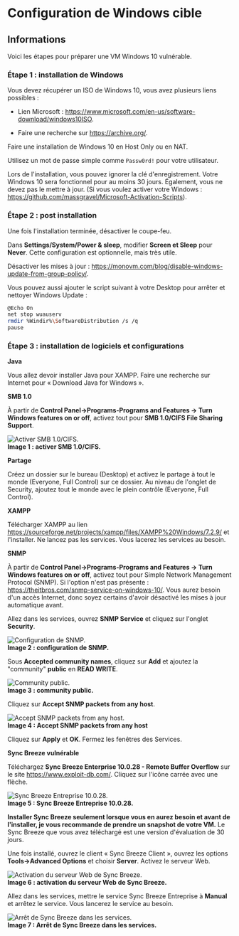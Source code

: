 # Configuration de Windows cible

## Informations

Voici les étapes pour préparer une VM Windows 10 vulnérable.

### Étape 1 : installation de Windows  

Vous devez récupérer un ISO de Windows 10, vous avez plusieurs liens possibles :

- Lien Microsoft : <https://www.microsoft.com/en-us/software-download/windows10ISO>.  

- Faire une recherche sur <https://archive.org/>.  

Faire une installation de Windows 10 en Host Only ou en NAT.  

Utilisez un mot de passe simple comme `Passw0rd!` pour votre utilisateur.  

Lors de l'installation, vous pouvez ignorer la clé d'enregistrement. Votre Windows 10 sera fonctionnel pour au moins 30 jours. Également, vous ne devez pas le mettre à jour. (Si vous voulez activer votre Windows : <https://github.com/massgravel/Microsoft-Activation-Scripts>).

### Étape 2 : post installation

Une fois l'installation terminée, désactiver le coupe-feu.  

Dans **Settings/System/Power & sleep**, modifier **Screen et Sleep** pour **Never**. Cette configuration est optionnelle, mais très utile.

Désactiver les mises à jour : <https://monovm.com/blog/disable-windows-update-from-group-policy/>.

Vous pouvez aussi ajouter le script suivant à votre Desktop pour arrêter et nettoyer Windows Update :

```bash
@Echo On
net stop wuauserv
rmdir %Windir%\SoftwareDistribution /s /q
pause
``` 

### Étape 3 : installation de logiciels et configurations  

**Java**  

Vous allez devoir installer Java pour XAMPP. Faire une recherche sur Internet pour « Download Java for Windows ».

**SMB 1.0**  

À partir de **Control Panel-\>Programs-Programs and Features -\> Turn Windows features on or off**, activez tout pour **SMB 1.0/CIFS File Sharing Support**.  

![Activer SMB 1.0/CIFS.](./images/image1.png)  
**Image 1 : activer SMB 1.0/CIFS.**

**Partage**  

Créez un dossier sur le bureau (Desktop) et activez le partage à tout le monde (Everyone, Full Control) sur ce dossier. Au niveau de l'onglet de Security, ajoutez tout le monde avec le plein contrôle (Everyone, Full Control).

**XAMPP**  

Télécharger XAMPP au lien <https://sourceforge.net/projects/xampp/files/XAMPP%20Windows/7.2.9/> et l'installer. Ne lancez pas les services. Vous lacerez les services au besoin.    

**SNMP**  

À partir de **Control Panel-\>Programs-Programs and Features -\> Turn Windows features on or off**, activez tout pour Simple Network Management Protocol (SNMP). Si l'option n'est pas présente : <https://theitbros.com/snmp-service-on-windows-10/>. Vous aurez besoin d'un accès Internet, donc soyez certains d'avoir désactivé les mises à jour automatique avant.

Allez dans les services, ouvrez **SNMP Service** et cliquez sur l'onglet **Security**.

![Configuration de SNMP.](./images/image2.png)  
**Image 2 : configuration de SNMP.**

Sous **Accepted community names**, cliquez sur **Add** et ajoutez la "community" **public** en **READ WRITE**.

![Community public.](./images/image3.png)  
**Image 3 : community public.**

Cliquez sur **Accept SNMP packets from any host**.  

![Accept SNMP packets from any host.](./images/image4.png)  
**Image 4 : Accept SNMP packets from any host**

Cliquez sur **Apply** et **OK**. Fermez les fenêtres des Services.

**Sync Breeze vulnérable**  

Téléchargez **Sync Breeze Enterprise 10.0.28 - Remote Buffer Overflow** sur le site <https://www.exploit-db.com/>. Cliquez sur l'icône carrée avec une flèche.

![Sync Breeze Entreprise 10.0.28.](./images/image5.png)  
**Image 5 : Sync Breeze Entreprise 10.0.28.**

**Installer Sync Breeze seulement lorsque vous en aurez besoin et avant de l'installer, je vous recommande de prendre un snapshot de votre VM.** Le Sync Breeze que vous avez téléchargé est une version d'évaluation de 30 jours.

Une fois installé, ouvrez le client « Sync Breeze Client », ouvrez les options **Tools-\>Advanced Options** et choisir **Server**. Activez le serveur Web.  

![Activation du serveur Web de Sync Breeze.](./images/image6.png)  
**Image 6 : activation du serveur Web de Sync Breeze.**

Allez dans les services, mettre le service Sync Breeze Entreprise à **Manual** et arrêtez le service. Vous lancerez le service au besoin.

![Arrêt de Sync Breeze dans les services.](./images/image7.png)  
**Image 7 : Arrêt de Sync Breeze dans les services.**
